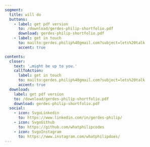 ```yaml
---
segment:
  title: will do
  buttons:
    - label: get pdf version
      to: /download/gerdes-philip-shortfolio.pdf
      download: gerdes-philip-shortfolio.pdf
    - label: get in touch
      to: mailto:gerdes.philip%40gmail.com?subject=lets%20talk
      accent: true

contents:
  closer:
    text: '…might be up to you.'
    callToAction:
      label: get in touch
      to: mailto:gerdes.philip%40gmail.com?subject=lets%20talk
      accent: true
  download:
    label: get pdf version
    to: /download/gerdes-philip-shortfolio.pdf
    download: gerdes-philip-shortfolio.pdf
  social:
    - icon: SvgoLinkedin
      to: https://www.linkedin.com/in/gerdes-philip/
    - icon: SvgoGithub
      to: https://github.com/whatphilipcodes
    - icon: SvgoInstagram
      to: https://www.instagram.com/whatphilipdoes/
---
```


